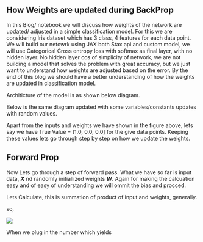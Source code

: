 ## **How Weights are updated during BackProp**


In this Blog/ notebook we will discuss how weights of the network are updated/ adjusted in a simple classification model. For this we are considering Iris dataset which has 3 class, 4 features for each data point. We will build our netowrk using JAX both Stax api and custom model, we will use Categorical Cross entropy loss with softmax as final layer, with no hidden layer. No hidden layer cos of simplicity of network, we are not building a model that solves the problem with great accuracy, but we just want to understand how weights are adjusted based on the error. By the end of this blog we should have a better understanding of how the weights are updated in classification model.

Architicture of the model is as shown below diagram.

Below is the same diagram updated with some variables/constants updates with random values.

Apart from the inputs and weights we have shown in the figure above, lets say we have True Value = [1.0, 0.0, 0.0] for the give data points. Keeping these values lets go through step by step on how we update the weights.

## Forward Prop

Now Lets go through a step of forward pass. What we have so far is input data, ***X*** nd randomly initiallized weights ***W***. Again for making the calcuation easy and of easy of understanding we will ommit the bias and procced. 

Lets Calculate, this is summation of product of input and weights, generally.

so, 

<img src="https://render.githubusercontent.com/render/math?math={\color{black} \displaystyle\Z_{1}^{1} = x^{1} * w_{11}^{1}}">

When we plug in the number which yields 
